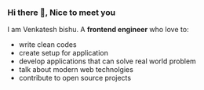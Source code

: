 ### Hi there 👋, Nice to meet you

I am Venkatesh bishu. A **frontend engineer** who love to:

- write clean codes
- create setup for application
- develop applications that can solve real world problem
- talk about modern web technolgies
- contribute to open source projects
  

<!--
**vkbishu/vkbishu** is a ✨ _special_ ✨ repository because its `README.md` (this file) appears on your GitHub profile.

Here are some ideas to get you started:

- 🔭 I’m currently working on ...
- 🌱 I’m currently learning ...
- 👯 I’m looking to collaborate on ...
- 🤔 I’m looking for help with ...
- 💬 Ask me about ...
- 📫 How to reach me: ...
- 😄 Pronouns: ...
- ⚡ Fun fact: ...
-->
